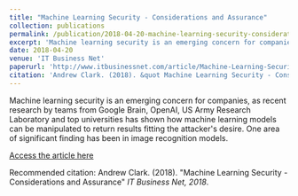 ```yaml
---
title: "Machine Learning Security - Considerations and Assurance"
collection: publications
permalink: /publication/2018-04-20-machine-learning-security-considerations
excerpt: 'Machine learning security is an emerging concern for companies, as recent research by teams from Google Brain, OpenAI, US Army Research Laboratory and top universities has shown how machine learning models can be manipulated to return results fitting the attacker's desire. One area of significant finding has been in image recognition models.'
date: 2018-04-20
venue: 'IT Business Net'
paperurl: 'http://www.itbusinessnet.com/article/Machine-Learning-Security---Considerations-and-Assurance--5373956'
citation: 'Andrew Clark. (2018). &quot Machine Learning Security - Considerations and Assurance &quot; <i>IT Business Net, 2018</i>.'
---
```

Machine learning security is an emerging concern for companies, as recent research by teams from Google Brain, OpenAI, US Army Research Laboratory and top universities has shown how machine learning models can be manipulated to return results fitting the attacker's desire. One area of significant finding has been in image recognition models. 

[Access the article here](http://www.itbusinessnet.com/article/Machine-Learning-Security---Considerations-and-Assurance--5373956)

Recommended citation: Andrew Clark. (2018). "Machine Learning Security - Considerations and Assurance" <i>IT Business Net, 2018</i>.
